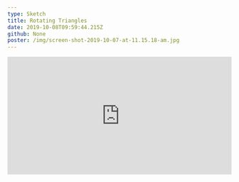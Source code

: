 ```yaml
---
type: Sketch
title: Rotating Triangles
date: 2019-10-08T09:59:44.215Z
github: None
poster: /img/screen-shot-2019-10-07-at-11.15.18-am.jpg
---
```

<iframe height="265" style="width: 100%;" scrolling="no" title="Sketch - Rotating Triangles" src="https://codepen.io/oajmeredith23/embed/QWWwZXM?height=265&theme-id=light&default-tab=result" frameborder="no" allowtransparency="true" allowfullscreen="true">
  See the Pen <a href='https://codepen.io/oajmeredith23/pen/QWWwZXM'>Sketch - Rotating Triangles</a> by Oliver Meredith
  (<a href='https://codepen.io/oajmeredith23'>@oajmeredith23</a>) on <a href='https://codepen.io'>CodePen</a>.
</iframe>
